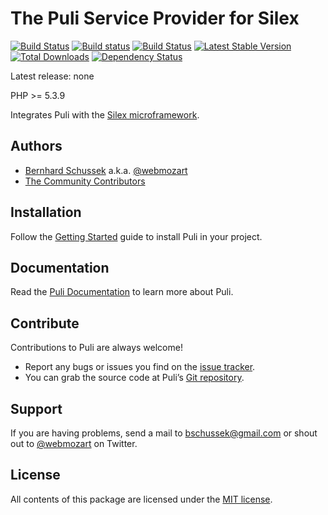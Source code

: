 The Puli Service Provider for Silex
===================================

[![Build Status](https://travis-ci.org/puli/silex-provider.svg?branch=master)](https://travis-ci.org/puli/silex-provider)
[![Build status](https://ci.appveyor.com/api/projects/status/9fvu4aohrmdljdkf/branch/master?svg=true)](https://ci.appveyor.com/project/webmozart/silex-provider/branch/master)
[![Build Status](https://scrutinizer-ci.com/g/puli/silex-provider/badges/build.png?b=master)](https://scrutinizer-ci.com/g/puli/silex-provider/build-status/master)
[![Latest Stable Version](https://poser.pugx.org/puli/silex-provider/v/stable.svg)](https://packagist.org/packages/puli/silex-provider)
[![Total Downloads](https://poser.pugx.org/puli/silex-provider/downloads.svg)](https://packagist.org/packages/puli/silex-provider)
[![Dependency Status](https://www.versioneye.com/php/puli:silex-provider/1.0.0/badge.svg)](https://www.versioneye.com/php/puli:silex-provider/1.0.0)

Latest release: none

PHP >= 5.3.9

Integrates Puli with the [Silex microframework].

Authors
-------

* [Bernhard Schussek] a.k.a. [@webmozart]
* [The Community Contributors]

Installation
------------

Follow the [Getting Started] guide to install Puli in your project.

Documentation
-------------

Read the [Puli Documentation] to learn more about Puli.

Contribute
----------

Contributions to Puli are always welcome!

* Report any bugs or issues you find on the [issue tracker].
* You can grab the source code at Puli’s [Git repository].

Support
-------

If you are having problems, send a mail to bschussek@gmail.com or shout out to
[@webmozart] on Twitter.

License
-------

All contents of this package are licensed under the [MIT license].

[Silex microframework]: http://silex.sensiolabs.org/
[Puli]: http://puli.io
[Bernhard Schussek]: http://webmozarts.com
[The Community Contributors]: https://github.com/puli/silex-provider/graphs/contributors
[Resource Discovery]: http://docs.puli.io/en/latest/silex-provider.html
[Getting Started]: http://docs.puli.io/en/latest/getting-started.html
[Puli Documentation]: http://docs.puli.io/en/latest/index.html
[issue tracker]: https://github.com/puli/issues/issues
[Git repository]: https://github.com/puli/silex-provider
[@webmozart]: https://twitter.com/webmozart
[MIT license]: LICENSE
